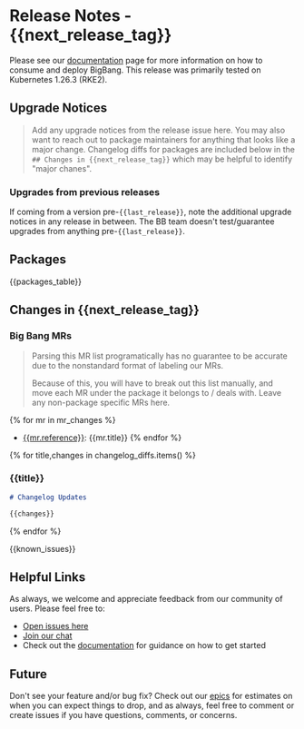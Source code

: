 # Release Notes - {{next_release_tag}}

Please see our [documentation](https://repo1.dso.mil/platform-one/big-bang/bigbang/-/tree/{{next_release_tag}}) page for more information on how to consume and deploy BigBang. This release was primarily tested on Kubernetes 1.26.3 (RKE2).

## Upgrade Notices

> Add any upgrade notices from the release issue here. You may also want to
> reach out to package maintainers for anything that looks like a major change.
> Changelog diffs for packages are included below in the `## Changes in {{next_release_tag}}`
> which may be helpful to identify "major chanes".

### **Upgrades from previous releases**

If coming from a version pre-`{{last_release}}`, note the additional upgrade notices in any release in between. The BB team doesn't test/guarantee upgrades from anything pre-`{{last_release}}`.

## Packages

{{packages_table}}

## Changes in {{next_release_tag}}

### Big Bang MRs

> Parsing this MR list programatically has no guarantee to be accurate
> due to the nonstandard format of labeling our MRs.
> 
> Because of this, you will have to break out this list manually,
> and move each MR under the package it belongs to / deals with.
> Leave any non-package specific MRs here.

{% for mr in mr_changes %}
- [{{mr.reference}}]({{mr.web_url}}): {{mr.title}}
{% endfor %}

{% for title,changes in changelog_diffs.items() %}

### {{title}}

```markdown
# Changelog Updates

{{changes}}
```

{% endfor %}

{{known_issues}}

## Helpful Links

As always, we welcome and appreciate feedback from our community of users. Please feel free to:

- [Open issues here](https://repo1.dso.mil/platform-one/big-bang/umbrella/-/issues/new?issue%5Bassignee_id%5D=&issue%5Bmilestone_id%5D=)
- [Join our chat](https://chat.il2.dso.mil/platform-one/channels/team---big-bang)
- Check out the [documentation](https://repo1.dso.mil/platform-one/big-bang/bigbang/-/tree/master/docs) for guidance on how to get started

## Future

Don't see your feature and/or bug fix? Check out our [epics](https://repo1.dso.mil/groups/platform-one/big-bang/-/epic_boards/7) for estimates on when you can expect things to drop, and as always, feel free to comment or create issues if you have questions, comments, or concerns.
